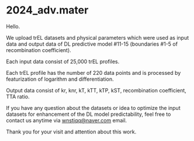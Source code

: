 # 2024_adv.mater
Hello.

We upload trEL datasets and physical parameters which were used as input data and output data of DL predictive model #11-15 (boundaries #1-5 of recombination coefficient).

Each input data consist of 25,000 trEL profiles.

Each trEL profile has the number of 220 data points and is processed by featurization of logarithm and differentiation.

Output data consist of kr, knr, kT, kTT, kTP, kST, recombination coefficient, TTA ratio.

If you have any question about the datasets or idea to optimize the input datasets for enhancement of the DL model predictability, feel free to contact us anytime via wnstjqq@naver.com email.

Thank you for your visit and attention about this work.
